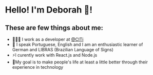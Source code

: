 # Hello! I'm Deborah 🌷! 

## These are few things about me:
<ul> 
  <li>👩🏻‍💻 I work as a developer at <a href=""https://citi.org.br>@CITi </a></li>
  <li>📓 I speak Portuguese, English and I am an enthusiastic learner of German and LIBRAS (Brazilian Language of Signs)</li>
  <li>⚡I curently work with React.js and Node.js</li>
  <li>🎯My goal is to make people's life at least a little better through their experience in technology</li>
</ul>

